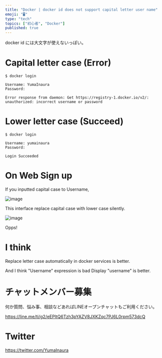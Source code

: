```yaml
---
title: "Docker | docker id does not support capital letter user name"
emoji: "🖥"
type: "tech"
topics: ["初心者", "Docker"]
published: true
---
```


docker id には大文字が使えないっぽい。

# Capital letter case (Error)

```
$ docker login
```

```
Username: YumaInaura
Password:
```

```
Error response from daemon: Get https://registry-1.docker.io/v2/: unauthorized: incorrect username or password
```

# Lower letter case (Succeed)

```
$ docker login
```

```
Username: yumainaura
Password:
```

```
Login Succeeded
```

# On Web Sign up

If you inputted capital case to Username,

![image](https://qiita-image-store.s3.amazonaws.com/0/89618/d2d70536-d414-646f-4a5f-e92f2e67023b.png)

This interface replace capital case with lower case silently.

![image](https://qiita-image-store.s3.amazonaws.com/0/89618/5ef00f20-c0d5-fa6a-96ba-5e6a035579b5.png)

Opps!

# I think

Replace letter case automatically in docker services is better.

And I think "Username" expression is bad 
Display "username" is better.










<!-- Update From Qiita API -->

# チャットメンバー募集


何か質問、悩み事、相談などあればLINEオープンチャットもご利用ください。

https://line.me/ti/g2/eEPltQ6Tzh3pYAZV8JXKZqc7PJ6L0rpm573dcQ





# Twitter


https://twitter.com/YumaInaura


<!-- Update From Qiita API -->


